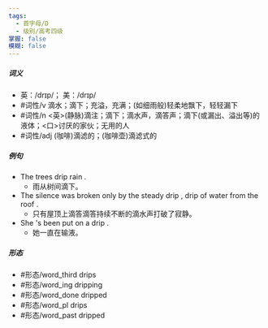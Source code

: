 ```yaml
---
tags:
  - 首字母/D
  - 级别/高考四级
掌握: false
模糊: false
---
```

##### 词义
- 英：/drɪp/； 美：/drɪp/
- #词性/v  滴水；滴下；充溢，充满；(如细雨般)轻柔地飘下，轻轻漏下
- #词性/n  <英>(静脉)滴注；滴下；滴水声，滴答声；滴下(或漏出、溢出等)的液体；<口>讨厌的家伙；无用的人
- #词性/adj  (咖啡)滴滤的；(咖啡壶)滴滤式的
##### 例句
- The trees drip rain .
	- 雨从树间滴下。
- The silence was broken only by the steady drip , drip of water from the roof .
	- 只有屋顶上滴答滴答持续不断的滴水声打破了寂静。
- She 's been put on a drip .
	- 她一直在输液。
##### 形态
- #形态/word_third drips
- #形态/word_ing dripping
- #形态/word_done dripped
- #形态/word_pl drips
- #形态/word_past dripped
